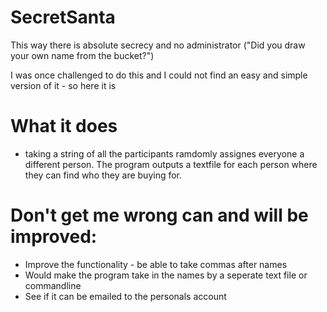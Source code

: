 # SecretSanta
This way there is absolute secrecy and no administrator ("Did you draw your own name from the bucket?")

I was once challenged to do this and I could not find an easy and simple version of it - so here it is

# What it does
- taking a string of all the participants ramdomly assignes everyone a different person. The program outputs a textfile for each person where they can find who they are buying for. 

# Don't get me wrong can and will be improved:
- Improve the functionality - be able to take commas after names
- Would make the program take in the names by a seperate text file or commandline
- See if it can be emailed to the personals account